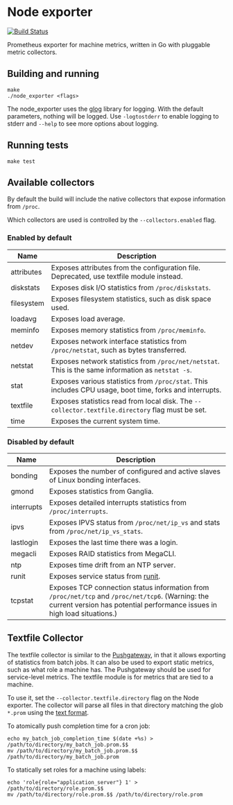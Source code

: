 # Node exporter

[![Build Status](https://travis-ci.org/prometheus/node_exporter.svg)](https://travis-ci.org/prometheus/node_exporter)

Prometheus exporter for machine metrics, written in Go with pluggable metric
collectors.

## Building and running

    make
    ./node_exporter <flags>

The node_exporter uses the [glog][glog] library for logging. With the default
parameters, nothing will be logged. Use `-logtostderr` to enable logging to
stderr and `--help` to see more options about logging.

[glog]: https://godoc.org/github.com/golang/glog

## Running tests

    make test

## Available collectors

By default the build will include the native collectors that expose information
from `/proc`.

Which collectors are used is controlled by the `--collectors.enabled` flag.

### Enabled by default

Name     | Description
---------|------------
attributes | Exposes attributes from the configuration file. Deprecated, use textfile module instead.
diskstats | Exposes disk I/O statistics from `/proc/diskstats`.
filesystem | Exposes filesystem statistics, such as disk space used.
loadavg | Exposes load average.
meminfo | Exposes memory statistics from `/proc/meminfo`.
netdev | Exposes network interface statistics from `/proc/netstat`, such as bytes transferred.
netstat | Exposes network statistics from `/proc/net/netstat`. This is the same information as `netstat -s`.
stat | Exposes various statistics from `/proc/stat`. This includes CPU usage, boot time, forks and interrupts.
textfile | Exposes statistics read from local disk. The `--collector.textfile.directory` flag must be set.
time | Exposes the current system time.


### Disabled by default

Name     | Description
---------|------------
bonding | Exposes the number of configured and active slaves of Linux bonding interfaces.
gmond | Exposes statistics from Ganglia.
interrupts | Exposes detailed interrupts statistics from `/proc/interrupts`.
ipvs | Exposes IPVS status from `/proc/net/ip_vs` and stats from `/proc/net/ip_vs_stats`.
lastlogin | Exposes the last time there was a login.
megacli | Exposes RAID statistics from MegaCLI.
ntp | Exposes time drift from an NTP server.
runit | Exposes service status from [runit](http://smarden.org/runit/).
tcpstat | Exposes TCP connection status information from `/proc/net/tcp` and `/proc/net/tcp6`. (Warning: the current version has potential performance issues in high load situations.)

## Textfile Collector

The textfile collector is similar to the [Pushgateway](https://github.com/prometheus/pushgateway),
in that it allows exporting of statistics from batch jobs. It can also be used
to export static metrics, such as what role a machine has. The Pushgateway
should be used for service-level metrics. The textfile module is for metrics
that are tied to a machine.

To use it, set the `--collector.textfile.directory` flag on the Node exporter. The
collector will parse all files in that directory matching the glob `*.prom`
using the [text
format](http://prometheus.io/docs/instrumenting/exposition_formats/).

To atomically push completion time for a cron job:
```
echo my_batch_job_completion_time $(date +%s) > /path/to/directory/my_batch_job.prom.$$
mv /path/to/directory/my_batch_job.prom.$$ /path/to/directory/my_batch_job.prom
```

To statically set roles for a machine using labels:
```
echo 'role{role="application_server"} 1' > /path/to/directory/role.prom.$$
mv /path/to/directory/role.prom.$$ /path/to/directory/role.prom
```
